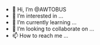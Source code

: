 - 👋 Hi, I’m @AWTOBUS
- 👀 I’m interested in ...
- 🌱 I’m currently learning ...
- 💞️ I’m looking to collaborate on ...
- 📫 How to reach me ...

<!---
AWTOBUS/AWTOBUS is a ✨ special ✨ repository because its `README.md` (this file) appears on your GitHub profile.
You can click the Preview link to take a look at your changes.
--->

